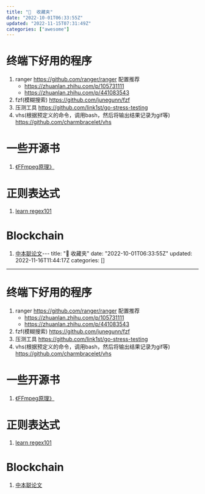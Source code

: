 ```yaml
---
title: "🌟  收藏夹"
date: "2022-10-01T06:33:55Z"
updated: "2022-11-15T07:31:49Z"
categories: ["awesome"]
---
```

# 终端下好用的程序
1. ranger https://github.com/ranger/ranger  配置推荐
	- https://zhuanlan.zhihu.com/p/105731111
	- https://zhuanlan.zhihu.com/p/441083543
2. fzf(模糊搜索) https://github.com/junegunn/fzf
3. 压测工具 https://github.com/link1st/go-stress-testing
4. vhs(根据预定义的命令，调用bash，然后将输出结果记录为gif等) https://github.com/charmbracelet/vhs

# 一些开源书

1. [《FFmpeg原理》](https://ffmpeg.xianwaizhiyin.net/cover.html) 

# 正则表达式

1. [learn regex101](https://regexlearn.com/zh-cn/learn)

# Blockchain

1. [中本聪论文](https://nakamotoinstitute.org/static/docs/bitcoin-zh-cn.pdf)---
title: "🌟  收藏夹"
date: "2022-10-01T06:33:55Z"
updated: 2022-11-16T11:44:17Z
categories: []
---
# 终端下好用的程序
1. ranger https://github.com/ranger/ranger  配置推荐
	- https://zhuanlan.zhihu.com/p/105731111
	- https://zhuanlan.zhihu.com/p/441083543
2. fzf(模糊搜索) https://github.com/junegunn/fzf
3. 压测工具 https://github.com/link1st/go-stress-testing
4. vhs(根据预定义的命令，调用bash，然后将输出结果记录为gif等) https://github.com/charmbracelet/vhs

# 一些开源书

1. [《FFmpeg原理》](https://ffmpeg.xianwaizhiyin.net/cover.html) 

# 正则表达式

1. [learn regex101](https://regexlearn.com/zh-cn/learn)

# Blockchain

1. [中本聪论文](https://nakamotoinstitute.org/static/docs/bitcoin-zh-cn.pdf)